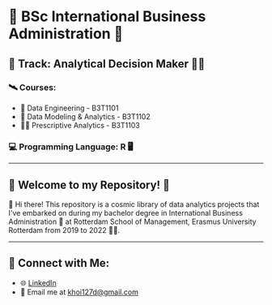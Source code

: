 # 🚀 BSc International Business Administration 🌌

## 🌠 Track: Analytical Decision Maker 👨‍🚀

### 🛰️ Courses: 
- 🌌 Data Engineering - B3T1101
- 🌠 Data Modeling & Analytics - B3T1102
- 👨‍🚀 Prescriptive Analytics - B3T1103

### 💻 Programming Language: R 🖥️

---

## 🌟 Welcome to my Repository! 🌟

👋 Hi there! This repository is a cosmic library of data analytics projects that I've embarked on during my bachelor degree in International Business Administration 🔭 at Rotterdam School of Management, Erasmus University Rotterdam from 2019 to 2022 👨‍🚀.

---

## 🌌 Connect with Me:
- 🌐 [LinkedIn](https://www.linkedin.com/in/khoi-pham2709/)
- 💌 Email me at khoi127d@gmail.com


